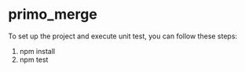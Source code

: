 # primo_merge

To set up the project and execute unit test, you can follow these steps:
1. npm install
2. npm test
